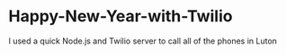 Happy-New-Year-with-Twilio
==========================

I used a quick Node.js and Twilio server to call all of the phones in Luton
